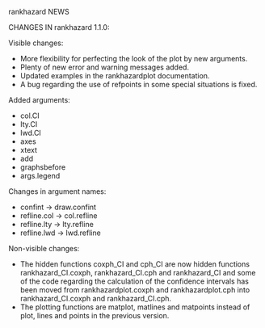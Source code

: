 rankhazard NEWS

CHANGES IN rankhazard 1.1.0:

Visible changes:

* More flexibility for perfecting the look of the plot
  by new arguments.
* Plenty of new error and warning messages added.
* Updated examples in the rankhazardplot documentation.
* A bug regarding the use of refpoints in some special
  situations is fixed.

Added arguments:

* col.CI
* lty.CI
* lwd.CI
* axes
* xtext
* add
* graphsbefore
* args.legend

Changes in argument names:

* confint -> draw.confint
* refline.col -> col.refline
* refline.lty -> lty.refline
* refline.lwd -> lwd.refline

Non-visible changes:

* The hidden functions coxph_CI and cph_CI are now hidden functions
  rankhazard_CI.coxph, rankhazard_CI.cph and rankhazard_CI and some 
  of the code regarding the calculation of the confidence intervals
  has been moved from rankhazardplot.coxph and rankhazardplot.cph
  into rankhazard_CI.coxph and rankhazard_CI.cph.
* The plotting functions are matplot, matlines and matpoints instead
  of plot, lines and points in the previous version.